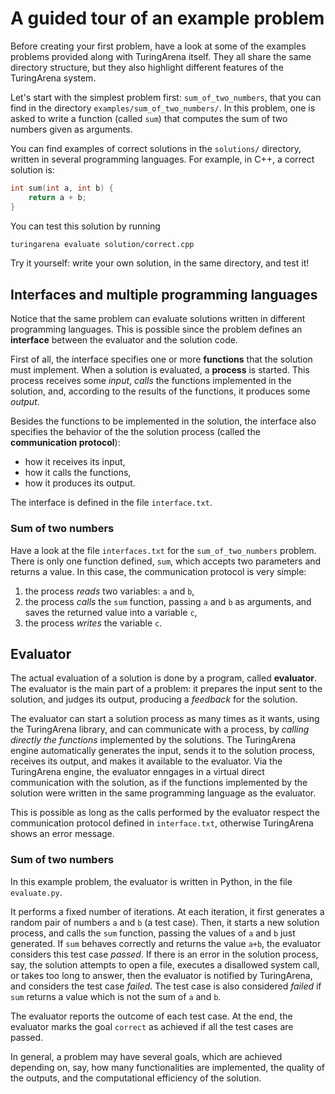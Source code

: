 # A guided tour of an example problem

Before creating your first problem,
have a look at some of the examples problems
provided along with TuringArena itself.
They all share the same directory structure,
but they also highlight different features of the TuringArena system.

Let's start with the simplest problem first:
`sum_of_two_numbers`,
that you can find in the directory `examples/sum_of_two_numbers/`.
In this problem,
one is asked to write a function (called `sum`)
that computes the sum of two numbers given as arguments.

You can find examples of correct solutions in the `solutions/` directory,
written in several programming languages.
For example, in C++, a correct solution is:
```c++
int sum(int a, int b) {
    return a + b;
}
```

You can test this solution by running
```bash
turingarena evaluate solution/correct.cpp
```

Try it yourself:
write your own solution, in the same directory, and test it!

## Interfaces and multiple programming languages

Notice that the same problem can evaluate solutions written in
different programming languages.
This is possible since the problem
defines an **interface**
between the evaluator and the solution code.

First of all, the interface specifies one or more **functions** that the solution must implement.
When a solution is evaluated,
a **process** is started.
This process receives some *input*,
*calls* the functions implemented in the solution,
and, according to the results of the functions,
it produces some *output*.

Besides the functions to be implemented in the solution,
the interface also specifies the behavior of the the solution process
(called the **communication protocol**):

- how it receives its input,
- how it calls the functions,
- how it produces its output.

The interface is defined in the file `interface.txt`.

### Sum of two numbers

Have a look at the file `interfaces.txt`
for the `sum_of_two_numbers` problem.
There is only one function defined, `sum`, which accepts two parameters and returns a value.
In this case, the communication protocol is very simple:
1. the process *reads* two variables: `a` and `b`,
2. the process *calls* the `sum` function, passing `a` and `b` as arguments, and saves the returned value into a variable `c`,
3. the process *writes* the variable `c`.

## Evaluator

The actual evaluation of a solution is done by a program, called **evaluator**.
The evaluator is the main part of a problem:
it prepares the input sent to the solution,
and judges its output,
producing a *feedback* for the solution.

The evaluator can start a solution process
as many times as it wants,
using the TuringArena library,
and can communicate with a process,
by *calling directly the functions*
implemented by the solutions.
The TuringArena engine automatically
generates the input, sends it to the solution process, receives its output,
and makes it available to the evaluator.
Via the TuringArena engine, the evaluator enngages in a virtual direct communication with  the solution, as if the functions implemented by the solution
were written in the same programming language as the evaluator.

This is possible as long as the calls performed by the evaluator respect the communication protocol defined in `interface.txt`,
otherwise TuringArena shows an error message.

### Sum of two numbers

In this example problem, the evaluator is written in Python,
in the file `evaluate.py`.

It performs a fixed number of iterations.
At each iteration, it first generates a random pair of numbers `a` and `b` (a test case).
Then, it starts a new solution process,
and calls the `sum` function, passing the values of `a` and `b` just generated.
If `sum` behaves correctly and returns the value `a+b`, the evaluator considers this test case *passed*.
If there is an error in the solution process,
say, the solution attempts to open a file,
executes a disallowed system call,
or takes too long to answer,
then the evaluator is notified by TuringArena,
and considers the test case *failed*.
The test case is also considered *failed*
if `sum` returns a value which is not
the sum of `a` and `b`.

The evaluator reports the outcome of each test case.
At the end,
the evaluator marks the goal `correct`
as achieved if all the test cases are passed.

In general, a problem may have several goals,
which are achieved depending on, say,
how many functionalities are implemented,
the quality of the outputs,
and the computational efficiency of the solution.
